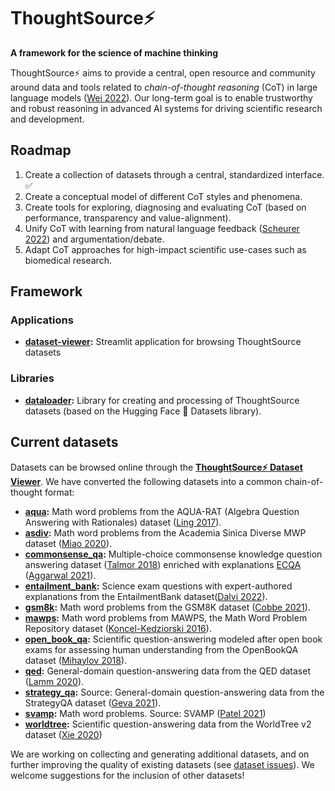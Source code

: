 # ThoughtSource⚡
__A framework for the science of machine thinking__

ThoughtSource⚡ aims to provide a central, open resource and community around data and tools related to _chain-of-thought reasoning_ (CoT) in large language models ([Wei 2022](https://arxiv.org/abs/2201.11903)). Our long-term goal is to enable trustworthy and robust reasoning in advanced AI systems for driving scientific research and development.

## Roadmap

1. Create a collection of datasets through a central, standardized interface. ✅
2. Create a conceptual model of different CoT styles and phenomena.
3. Create tools for exploring, diagnosing and evaluating CoT (based on performance, transparency and value-alignment).
4. Unify CoT with learning from natural language feedback ([Scheurer 2022](https://arxiv.org/abs/2204.14146)) and argumentation/debate.
5. Adapt CoT approaches for high-impact scientific use-cases such as biomedical research.

## Framework

### Applications

* __[dataset-viewer](./apps/dataset-viewer/):__ Streamlit application for browsing ThoughtSource datasets

### Libraries

* __[dataloader](./libs/dataloader/):__ Library for creating and processing of ThoughtSource datasets (based on the Hugging Face 🤗 Datasets library).


## Current datasets
Datasets can be browsed online through the __[ThoughtSource⚡ Dataset Viewer](http://thought.samwald.info/)__. We have converted the following datasets into a common chain-of-thought format:

* __[aqua](https://github.com/deepmind/AQuA):__ Math word problems from the AQUA-RAT (Algebra Question Answering with Rationales) dataset ([Ling 2017](https://arxiv.org/pdf/1705.04146.pdf)).
* __[asdiv](https://github.com/chaochun/nlu-asdiv-dataset):__ Math word problems from the Academia Sinica Diverse MWP dataset ([Miao 2020](https://aclanthology.org/2020.acl-main.92/)).
* __[commonsense_qa](https://www.tau-nlp.sites.tau.ac.il/commonsenseqa):__ Multiple-choice commonsense knowledge question answering dataset ([Talmor 2018](https://arxiv.org/abs/1811.00937)) enriched with explanations [ECQA](https://github.com/dair-iitd/ECQA-Dataset) ([Aggarwal 2021](https://aclanthology.org/2021.acl-long.238/)).
* __[entailment_bank](https://allenai.org/data/entailmentbank):__ Science exam questions with expert-authored explanations from the EntailmentBank dataset([Dalvi 2022](https://arxiv.org/pdf/2104.08661.pdf)).
* __[gsm8k](https://github.com/openai/grade-school-math):__  Math word problems from the GSM8K dataset ([Cobbe 2021](https://arxiv.org/abs/2110.14168)).
* __[mawps](https://github.com/sroy9/mawps):__ Math word problems from MAWPS, the Math Word Problem Repository dataset ([Koncel-Kedziorski 2016](https://aclanthology.org/N16-1136.pdf)).
* __[open_book_qa](https://allenai.org/data/open-book-qa):__ Scientific question-answering modeled after open book exams for assessing human understanding from the OpenBookQA dataset ([Mihaylov 2018](https://aclanthology.org/D18-1260.pdf)).
* __[qed](https://github.com/google-research-datasets/QED):__ General-domain question-answering data from the QED dataset ([Lamm 2020](https://arxiv.org/abs/2009.06354)).
* __[strategy_qa](https://allenai.org/data/strategyqa):__ Source: General-domain question-answering data from the StrategyQA dataset ([Geva 2021](https://direct.mit.edu/tacl/article/doi/10.1162/tacl_a_00370/100680/Did-Aristotle-Use-a-Laptop-A-Question-Answering)).
* __[svamp](https://github.com/arkilpatel/SVAMP):__ Math word problems. Source: SVAMP ([Patel 2021](https://aclanthology.org/2021.naacl-main.168/))
* __[worldtree](http://cognitiveai.org/explanationbank/):__ Scientific question-answering data from the WorldTree v2 dataset ([Xie 2020](https://aclanthology.org/2020.lrec-1.671/))

We are working on collecting and generating additional datasets, and on further improving the quality of existing datasets (see [dataset issues](https://github.com/OpenBioLink/ThoughtSource/issues?q=is%3Aissue+label%3Adataset)). We welcome suggestions for the inclusion of other datasets!

